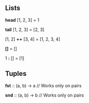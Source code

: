 ## Lists

**head** [1, 2, 3] = 1

**tail** [1, 2, 3] = [2, 3]

[1, 2] **++** [3, 4] = [1, 2, 3, 4]

**[]** = []

1 **:** [] = [1]


## Tuples

**fst** :: (a, b) -> a // Works only on pairs

**snd** :: (a, b) -> b // Works only on pairs
